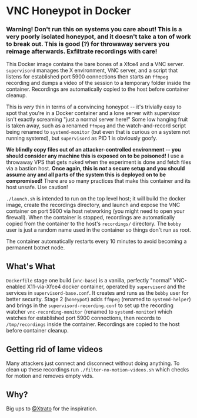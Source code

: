 # VNC Honeypot in Docker

### __Warning! Don't run this on systems you care about! This is a very poorly isolated honeypot, and it doesn't take a ton of work to break out. This is good (?) for throwaway servers you reimage afterwards. Exfiltrate recordings with care!__

This Docker image contains the bare bones of a Xfce4 and a VNC server. `supervisord` manages the X environment, VNC server, and a script that listens for established port 5900 connections then starts an `ffmpeg` recording and dumps a video of the session to a temporary folder inside the container. Recordings are automatically copied to the host before container cleanup.

This is *very* thin in terms of a convincing honeypot -- it's trivially easy to spot that you're in a Docker container and a lone server with supervisor isn't exactly screaming "just a normal server here!" Some low hanging fruit is taken away, such as a renamed `ffmpeg` and the watch-and-record script being renamed to `systemd-monitor` (but even that is curious on a system not running systemd), but `supervisord` as PID 1 is obviously goofy.

__We blindly copy files out of an attacker-controlled environment -- you should consider any machine this is exposed on to be poisoned!__ I use a throwaway VPS that gets nuked when the experiment is done and fetch files via a bastion host. __Once again, this is *not* a secure setup and you should assume any and all parts of the system this is deployed on to be compromised!__ There are so many practices that make this container and its host unsafe. Use caution!

`./launch.sh` is intended to run on the top level host; it will build the docker image, create the recordings directory, and launch and expose the VNC container on port 5900 via host networking (you might need to open your firewall). When the container is stopped, recordings are automatically copied from the container to the host's `recordings/` directory. The `bobby` user is just a random name used in the container so things don't run as root.

The container automatically restarts every 10 minutes to avoid becoming a permanent botnet node.

## What's What

`Dockerfile` stage one build (`vnc-base`) is a vanilla, perfectly "normal" VNC-enabled X11-via-Xfce4 docker container, operated by `supervisord` and the services in `supervisord-base.conf`. It creates and runs as the `bobby` user for better security. Stage 2 (`honeypot`) adds `ffmpeg` (renamed to `systemd-helper`) and brings in the `supervisord-recording.conf` to set up the recording watcher `vnc-recording-monitor` (renamed to `systemd-monitor`) which watches for established port 5900 connections, then records to `/tmp/recordings` inside the container. Recordings are copied to the host before container cleanup.

## Getting rid of lame videos

Many attackers just connect and disconnect without doing anything. To clean up these recordings run `./filter-no-motion-videos.sh` which checks for motion and removes empty vids.

## Why?

Big ups to [@Xtrato](https://x.com/Xtrato/status/1939222218107445715) for the inspiration.
